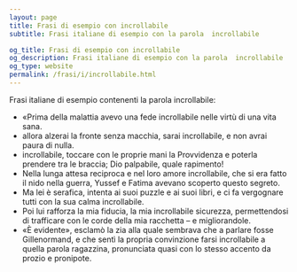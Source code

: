 ```yaml
---
layout: page
title: Frasi di esempio con incrollabile 
subtitle: Frasi italiane di esempio con la parola  incrollabile

og_title: Frasi di esempio con incrollabile 
og_description: Frasi italiane di esempio con la parola  incrollabile
og_type: website
permalink: /frasi/i/incrollabile.html
---
```


Frasi italiane di esempio contenenti la parola incrollabile:


- «Prima della malattia avevo una fede incrollabile nelle virtù di una vita sana.
- allora alzerai la fronte senza macchia, sarai incrollabile, e non avrai paura di nulla.
- incrollabile, toccare con le proprie mani la Provvidenza e poterla prendere tra le braccia; Dio palpabile, quale rapimento!
- Nella lunga attesa reciproca e nel loro amore incrollabile, che si era fatto il nido nella guerra, Yussef e Fatima avevano scoperto questo segreto.
- Ma lei è serafica, intenta ai suoi puzzle e ai suoi libri, e ci fa vergognare tutti con la sua calma incrollabile.
- Poi lui rafforza la mia fiducia, la mia incrollabile sicurezza, permettendosi di trafficare con le corde della mia racchetta – e migliorandole.
- «È evidente», esclamò la zia alla quale sembrava che a parlare fosse Gillenormand, e che sentì la propria convinzione farsi incrollabile a quella parola ragazzina, pronunciata quasi con lo stesso accento da prozio e pronipote.
